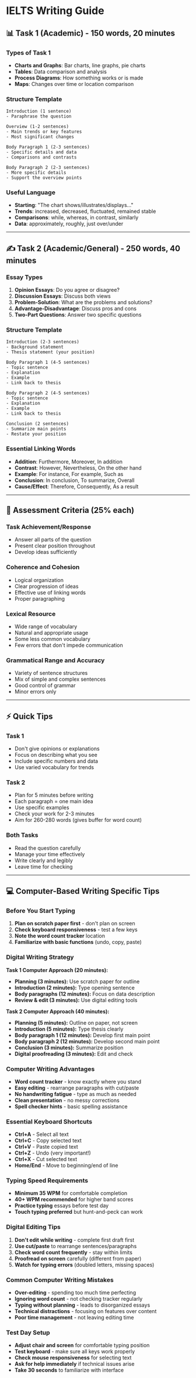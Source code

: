 # IELTS Writing Guide

## 📊 Task 1 (Academic) - 150 words, 20 minutes

### Types of Task 1
- **Charts and Graphs**: Bar charts, line graphs, pie charts
- **Tables**: Data comparison and analysis  
- **Process Diagrams**: How something works or is made
- **Maps**: Changes over time or location comparison

### Structure Template
```
Introduction (1 sentence)
- Paraphrase the question

Overview (1-2 sentences)  
- Main trends or key features
- Most significant changes

Body Paragraph 1 (2-3 sentences)
- Specific details and data
- Comparisons and contrasts

Body Paragraph 2 (2-3 sentences)
- More specific details
- Support the overview points
```

### Useful Language
- **Starting**: "The chart shows/illustrates/displays..."
- **Trends**: increased, decreased, fluctuated, remained stable
- **Comparisons**: while, whereas, in contrast, similarly
- **Data**: approximately, roughly, just over/under

---

## ✍️ Task 2 (Academic/General) - 250 words, 40 minutes

### Essay Types
1. **Opinion Essays**: Do you agree or disagree?
2. **Discussion Essays**: Discuss both views
3. **Problem-Solution**: What are the problems and solutions?
4. **Advantage-Disadvantage**: Discuss pros and cons
5. **Two-Part Questions**: Answer two specific questions

### Structure Template
```
Introduction (2-3 sentences)
- Background statement
- Thesis statement (your position)

Body Paragraph 1 (4-5 sentences)
- Topic sentence
- Explanation
- Example
- Link back to thesis

Body Paragraph 2 (4-5 sentences)
- Topic sentence  
- Explanation
- Example
- Link back to thesis

Conclusion (2 sentences)
- Summarize main points
- Restate your position
```

### Essential Linking Words
- **Addition**: Furthermore, Moreover, In addition
- **Contrast**: However, Nevertheless, On the other hand
- **Example**: For instance, For example, Such as
- **Conclusion**: In conclusion, To summarize, Overall
- **Cause/Effect**: Therefore, Consequently, As a result

---

## 🎯 Assessment Criteria (25% each)

### Task Achievement/Response
- Answer all parts of the question
- Present clear position throughout
- Develop ideas sufficiently

### Coherence and Cohesion  
- Logical organization
- Clear progression of ideas
- Effective use of linking words
- Proper paragraphing

### Lexical Resource
- Wide range of vocabulary
- Natural and appropriate usage
- Some less common vocabulary
- Few errors that don't impede communication

### Grammatical Range and Accuracy
- Variety of sentence structures
- Mix of simple and complex sentences
- Good control of grammar
- Minor errors only

---

## ⚡ Quick Tips

### Task 1
- Don't give opinions or explanations
- Focus on describing what you see
- Include specific numbers and data
- Use varied vocabulary for trends

### Task 2  
- Plan for 5 minutes before writing
- Each paragraph = one main idea
- Use specific examples
- Check your work for 2-3 minutes
- Aim for 260-280 words (gives buffer for word count)

### Both Tasks
- Read the question carefully
- Manage your time effectively
- Write clearly and legibly
- Leave time for checking

---

## 💻 Computer-Based Writing Specific Tips

### Before You Start Typing
1. **Plan on scratch paper first** - don't plan on screen
2. **Check keyboard responsiveness** - test a few keys
3. **Note the word count tracker** location
4. **Familiarize with basic functions** (undo, copy, paste)

### Digital Writing Strategy

**Task 1 Computer Approach (20 minutes):**
- **Planning (3 minutes):** Use scratch paper for outline
- **Introduction (2 minutes):** Type opening sentence
- **Body paragraphs (12 minutes):** Focus on data description
- **Review & edit (3 minutes):** Use digital editing tools

**Task 2 Computer Approach (40 minutes):**
- **Planning (5 minutes):** Outline on paper, not screen
- **Introduction (5 minutes):** Type thesis clearly
- **Body paragraph 1 (12 minutes):** Develop first main point
- **Body paragraph 2 (12 minutes):** Develop second main point  
- **Conclusion (3 minutes):** Summarize position
- **Digital proofreading (3 minutes):** Edit and check

### Computer Writing Advantages
- **Word count tracker** - know exactly where you stand
- **Easy editing** - rearrange paragraphs with cut/paste
- **No handwriting fatigue** - type as much as needed
- **Clean presentation** - no messy corrections
- **Spell checker hints** - basic spelling assistance

### Essential Keyboard Shortcuts
- **Ctrl+A** - Select all text
- **Ctrl+C** - Copy selected text  
- **Ctrl+V** - Paste copied text
- **Ctrl+Z** - Undo (very important!)
- **Ctrl+X** - Cut selected text
- **Home/End** - Move to beginning/end of line

### Typing Speed Requirements
- **Minimum 35 WPM** for comfortable completion
- **40+ WPM recommended** for higher band scores
- **Practice typing** essays before test day
- **Touch typing preferred** but hunt-and-peck can work

### Digital Editing Tips
1. **Don't edit while writing** - complete first draft first
2. **Use cut/paste** to rearrange sentences/paragraphs  
3. **Check word count frequently** - stay within limits
4. **Proofread on screen** carefully (different from paper)
5. **Watch for typing errors** (doubled letters, missing spaces)

### Common Computer Writing Mistakes
- **Over-editing** - spending too much time perfecting
- **Ignoring word count** - not checking tracker regularly
- **Typing without planning** - leads to disorganized essays
- **Technical distractions** - focusing on features over content
- **Poor time management** - not leaving editing time

### Test Day Setup
- **Adjust chair and screen** for comfortable typing position
- **Test keyboard** - make sure all keys work properly
- **Check mouse responsiveness** for selecting text
- **Ask for help immediately** if technical issues arise
- **Take 30 seconds** to familiarize with interface